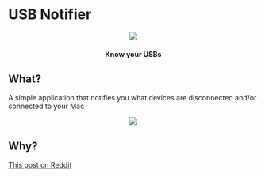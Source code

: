# USB Notifier

<p align="center">
  <img src="https://raw.githubusercontent.com/ohaiibuzzle/USBNotifier/senpai/USBNotifier/Assets.xcassets/AppIcon.appiconset/USBNotifier-256.png"/>
  <h4 align="center">Know your USBs</h4>
</p>

## What?
A simple application that notifies you what devices are disconnected and/or connected to your Mac
<p align="center">
  <img src="https://github.com/ohaiibuzzle/USBNotifier/assets/23693150/ffae5ea0-2681-4d42-bdff-a36cc6131cae"/>
</p>

## Why?
[This post on Reddit](https://www.reddit.com/r/mac/comments/192tanp/i_made_an_app_myself_that_fulfills_what_i_missed/)
